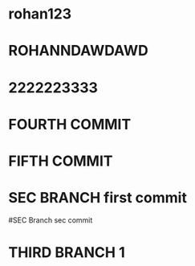 # rohan123
# ROHANNDAWDAWD
# 2222223333
# FOURTH COMMIT
# FIFTH COMMIT

# SEC BRANCH first commit
#SEC Branch sec commit


# THIRD BRANCH 1

